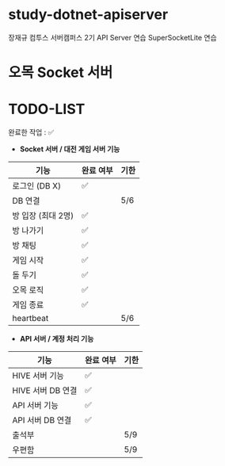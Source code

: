 # study-dotnet-apiserver
장재규 컴투스 서버캠퍼스 2기
API Server 연습
SuperSocketLite 연습

# 오목 Socket 서버  

# TODO-LIST

완료한 작업 : ✅

- **Socket 서버 / 대전 게임 서버 기능**
 
| 기능                                         | 완료 여부 | 기한 |
| -------------------------------------------- | --------- | ------ |
| 로그인 (DB X)   						   | ✅        |        |
| DB 연결   						         |           | 5/6    |
| 방 입장 (최대 2명)							| ✅        |        |
| 방 나가기								        | ✅        |        |
| 방 채팅   						         | ✅        |        |
| 게임 시작							         | ✅        |        |
| 돌 두기								          | ✅        |        |
| 오목 로직								        | ✅        |        |
| 게임 종료								        | ✅        |        |
| heartbeat								        |           | 5/6    |


- **API 서버 / 계정 처리 기능**
 
| 기능                                         | 완료 여부 | 기한 |
| -------------------------------------------- | --------- | ------ |
| HIVE 서버 기능      		   | ✅        |        |
| HIVE 서버 DB 연결   					| ✅        |        |
| API 서버 기능      		    | ✅        |        |
| API 서버 DB 연결   	 				| ✅        |        |
| 출석부	   							        |           | 5/9     |
| 우편함    						         |           | 5/9     |





